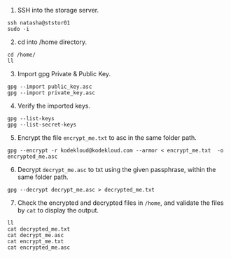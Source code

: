 1. SSH into the storage server.
```
ssh natasha@ststor01
sudo -i
```

2. cd into /home directory.
```
cd /home/
ll
```

3. Import gpg Private & Public Key.
```
gpg --import public_key.asc
gpg --import private_key.asc
```

4. Verify the imported keys.
```
gpg --list-keys
gpg --list-secret-keys
```

5. Encrypt the file `encrypt_me.txt` to asc in the same folder path.
```
gpg --encrypt -r kodekloud@kodekloud.com --armor < encrypt_me.txt  -o encrypted_me.asc
```

6. Decrypt `decrypt_me.asc` to txt using the given passphrase, within the same folder path.
```
gpg --decrypt decrypt_me.asc > decrypted_me.txt
```

7. Check the encrypted and decrypted files in `/home`, and validate the files by `cat` to display the output.
```
ll
cat decrypted_me.txt
cat decrypt_me.asc
cat encrypt_me.txt
cat encrypted_me.asc
```

